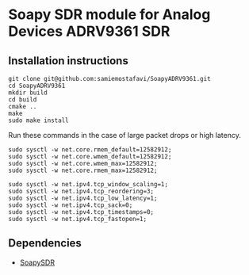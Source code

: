 # Soapy SDR module for Analog Devices ADRV9361 SDR

## Installation instructions

```
git clone git@github.com:samiemostafavi/SoapyADRV9361.git
cd SoapyADRV9361
mkdir build
cd build
cmake ..
make
sudo make install
```

Run these commands in the case of large packet drops or high latency.

```
sudo sysctl -w net.core.rmem_default=12582912;
sudo sysctl -w net.core.wmem_default=12582912;
sudo sysctl -w net.core.wmem_max=12582912;
sudo sysctl -w net.core.rmem_max=12582912;
```

```
sudo sysctl -w net.ipv4.tcp_window_scaling=1;
sudo sysctl -w net.ipv4.tcp_reordering=3;
sudo sysctl -w net.ipv4.tcp_low_latency=1;
sudo sysctl -w net.ipv4.tcp_sack=0;
sudo sysctl -w net.ipv4.tcp_timestamps=0;
sudo sysctl -w net.ipv4.tcp_fastopen=1;
```

## Dependencies

- [SoapySDR](https://github.com/pothosware/SoapySDR)

